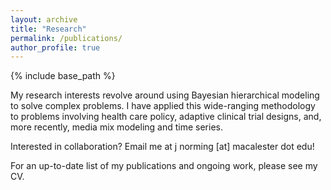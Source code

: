 ```yaml
---
layout: archive
title: "Research"
permalink: /publications/
author_profile: true
---
```


{% include base_path %}

My research interests revolve around using Bayesian hierarchical modeling to solve complex problems. I have applied this wide-ranging methodology to problems involving health care policy, adaptive clinical trial designs, and, more recently, media mix modeling and time series. 

Interested in collaboration? Email me at j norming [at] macalester dot edu!

For an up-to-date list of my publications and ongoing work, please see my CV.